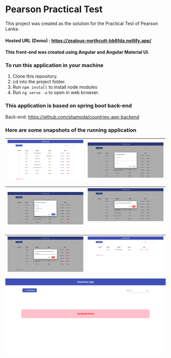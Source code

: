 # Pearson Practical Test

This project was created as the solution for the Practical Test of Pearson Lanka.

#### Hosted URL (Demo) : https://zealous-northcutt-bb6fda.netlify.app/

#### This front-end was created using Angular and Angular Material UI.

### To run this application in your machine

1. Clone this repository.
2. cd into the project folder.
3. Run `npm install` to install node modules
4. Run  `ng serve -o` to open in web browser. 

### This application is based on spring boot back-end 

Back-end: https://github.com/shamoda/countries-app-backend

### Here are some snapshots of the running application

| ![image one](/src/assets/data.png) | ![image one](/src/assets/add.png) |
| -------------- | -------------- |

| ![image one](/src/assets/update.png) | ![image one](/src/assets/delete.png) |
| -------------- | -------------- |

| ![image one](/src/assets/deleteAll.png) | ![image one](/src/assets/search.png) |
| -------------- | -------------- |

![image one](/src/assets/noResults.png) 
